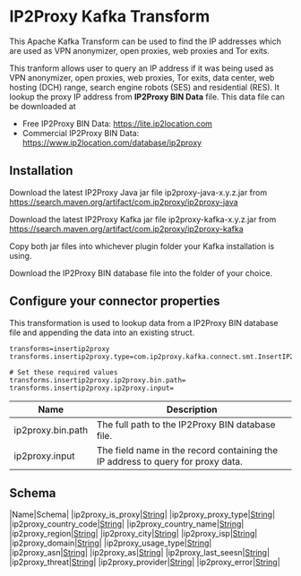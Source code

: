 # IP2Proxy Kafka Transform

This Apache Kafka Transform can be used to find the IP addresses which are used as VPN anonymizer, open proxies, web proxies and Tor exits.

This tranform allows user to query an IP address if it was being used as VPN anonymizer, open proxies, web proxies, Tor exits, data center, web hosting (DCH) range, search engine robots (SES) and residential (RES). It lookup the proxy IP address from **IP2Proxy BIN Data** file. This data file can be downloaded at

* Free IP2Proxy BIN Data: https://lite.ip2location.com
* Commercial IP2Proxy BIN Data: https://www.ip2location.com/database/ip2proxy

## Installation

Download the latest IP2Proxy Java jar file ip2proxy-java-x.y.z.jar from https://search.maven.org/artifact/com.ip2proxy/ip2proxy-java

Download the latest IP2Proxy Kafka jar file ip2proxy-kafka-x.y.z.jar from https://search.maven.org/artifact/com.ip2proxy/ip2proxy-kafka

Copy both jar files into whichever plugin folder your Kafka installation is using.

Download the IP2Proxy BIN database file into the folder of your choice.

##

## Configure your connector properties

This transformation is used to lookup data from a IP2Proxy BIN database file and appending the data into an existing struct.

```properties
transforms=insertip2proxy
transforms.insertip2proxy.type=com.ip2proxy.kafka.connect.smt.InsertIP2Proxy$Value

# Set these required values
transforms.insertip2proxy.ip2proxy.bin.path=
transforms.insertip2proxy.ip2proxy.input=
```

|Name|Description|
|---|---|
|ip2proxy.bin.path|The full path to the IP2Proxy BIN database file.|
|ip2proxy.input|The field name in the record containing the IP address to query for proxy data.|

## Schema

|Name|Schema|
|ip2proxy_is_proxy|[String](https://kafka.apache.org/0102/javadoc/org/apache/kafka/connect/data/Schema.Type.html#STRING)|
|ip2proxy_proxy_type|[String](https://kafka.apache.org/0102/javadoc/org/apache/kafka/connect/data/Schema.Type.html#STRING)|
|ip2proxy_country_code|[String](https://kafka.apache.org/0102/javadoc/org/apache/kafka/connect/data/Schema.Type.html#STRING)|
|ip2proxy_country_name|[String](https://kafka.apache.org/0102/javadoc/org/apache/kafka/connect/data/Schema.Type.html#STRING)|
|ip2proxy_region|[String](https://kafka.apache.org/0102/javadoc/org/apache/kafka/connect/data/Schema.Type.html#STRING)|
|ip2proxy_city|[String](https://kafka.apache.org/0102/javadoc/org/apache/kafka/connect/data/Schema.Type.html#STRING)|
|ip2proxy_isp|[String](https://kafka.apache.org/0102/javadoc/org/apache/kafka/connect/data/Schema.Type.html#STRING)|
|ip2proxy_domain|[String](https://kafka.apache.org/0102/javadoc/org/apache/kafka/connect/data/Schema.Type.html#STRING)|
|ip2proxy_usage_type|[String](https://kafka.apache.org/0102/javadoc/org/apache/kafka/connect/data/Schema.Type.html#STRING)|
|ip2proxy_asn|[String](https://kafka.apache.org/0102/javadoc/org/apache/kafka/connect/data/Schema.Type.html#STRING)|
|ip2proxy_as|[String](https://kafka.apache.org/0102/javadoc/org/apache/kafka/connect/data/Schema.Type.html#STRING)|
|ip2proxy_last_seesn|[String](https://kafka.apache.org/0102/javadoc/org/apache/kafka/connect/data/Schema.Type.html#STRING)|
|ip2proxy_threat|[String](https://kafka.apache.org/0102/javadoc/org/apache/kafka/connect/data/Schema.Type.html#STRING)|
|ip2proxy_provider|[String](https://kafka.apache.org/0102/javadoc/org/apache/kafka/connect/data/Schema.Type.html#STRING)|
|ip2proxy_error|[String](https://kafka.apache.org/0102/javadoc/org/apache/kafka/connect/data/Schema.Type.html#STRING)|
